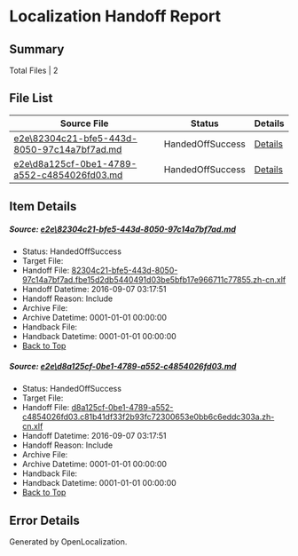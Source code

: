 # <a name='report-top'></a> Localization Handoff Report

## Summary
 Total Files | 2

## File List
 Source File | Status | Details 
 ----------- | ------ | ------- 
 [e2e\82304c21-bfe5-443d-8050-97c14a7bf7ad.md](https://github.com/OpenLocalizationTestOrg/ol-test0/blob/489a8dd4042eb2fdff743600fb288cee8ee7fe4c/e2e/82304c21-bfe5-443d-8050-97c14a7bf7ad.md) | HandedOffSuccess | [Details](#9ed2acf999f58030062515581de3d86d3b6f2b2a1)
 [e2e\d8a125cf-0be1-4789-a552-c4854026fd03.md](https://github.com/OpenLocalizationTestOrg/ol-test0/blob/489a8dd4042eb2fdff743600fb288cee8ee7fe4c/e2e/d8a125cf-0be1-4789-a552-c4854026fd03.md) | HandedOffSuccess | [Details](#d1057a4cac6439275cd3b1d86c0288ddeefe69fd2)

## Item Details
##### <a name='9ed2acf999f58030062515581de3d86d3b6f2b2a1'></a> Source: [e2e\82304c21-bfe5-443d-8050-97c14a7bf7ad.md](https://github.com/OpenLocalizationTestOrg/ol-test0/blob/489a8dd4042eb2fdff743600fb288cee8ee7fe4c/e2e/82304c21-bfe5-443d-8050-97c14a7bf7ad.md)
* Status: HandedOffSuccess
* Target File: 
* Handoff File: [82304c21-bfe5-443d-8050-97c14a7bf7ad.fbe15d2db5440491d03be5bfb17e966711c77855.zh-cn.xlf](https://github.com/OpenLocalizationTestOrg/ol-test0-handoff/blob/7ca985a838817c6e0ae954491b88b27753e5301e/ol-handoff/OpenLocalizationTestOrg/ol-test0-zhcn/ci/ht/82304c21-bfe5-443d-8050-97c14a7bf7ad.fbe15d2db5440491d03be5bfb17e966711c77855.zh-cn.xlf)
* Handoff Datetime: 2016-09-07 03:17:51
* Handoff Reason: Include
* Archive File: 
* Archive Datetime: 0001-01-01 00:00:00
* Handback File: 
* Handback Datetime: 0001-01-01 00:00:00
* [Back to Top](#report-top)

##### <a name='d1057a4cac6439275cd3b1d86c0288ddeefe69fd2'></a> Source: [e2e\d8a125cf-0be1-4789-a552-c4854026fd03.md](https://github.com/OpenLocalizationTestOrg/ol-test0/blob/489a8dd4042eb2fdff743600fb288cee8ee7fe4c/e2e/d8a125cf-0be1-4789-a552-c4854026fd03.md)
* Status: HandedOffSuccess
* Target File: 
* Handoff File: [d8a125cf-0be1-4789-a552-c4854026fd03.c81b41df33f2b93fc72300653e0bb6c6eddc303a.zh-cn.xlf](https://github.com/OpenLocalizationTestOrg/ol-test0-handoff/blob/7ca985a838817c6e0ae954491b88b27753e5301e/ol-handoff/OpenLocalizationTestOrg/ol-test0-zhcn/ci/ht/d8a125cf-0be1-4789-a552-c4854026fd03.c81b41df33f2b93fc72300653e0bb6c6eddc303a.zh-cn.xlf)
* Handoff Datetime: 2016-09-07 03:17:51
* Handoff Reason: Include
* Archive File: 
* Archive Datetime: 0001-01-01 00:00:00
* Handback File: 
* Handback Datetime: 0001-01-01 00:00:00
* [Back to Top](#report-top)


## Error Details

Generated by OpenLocalization.
